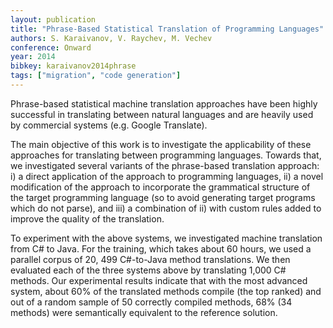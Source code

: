 ```yaml
---
layout: publication
title: "Phrase-Based Statistical Translation of Programming Languages"
authors: S. Karaivanov, V. Raychev, M. Vechev
conference: Onward
year: 2014
bibkey: karaivanov2014phrase
tags: ["migration", "code generation"]
---
```

Phrase-based statistical machine translation approaches have been
highly successful in translating between natural languages and are
heavily used by commercial systems (e.g. Google Translate).

The main objective of this work is to investigate the applicability of
these approaches for translating between programming languages.
Towards that, we investigated several variants of the phrase-based
translation approach: i) a direct application of the approach to
programming languages, ii) a novel modification of the approach
to incorporate the grammatical structure of the target programming
language (so to avoid generating target programs which do not
parse), and iii) a combination of ii) with custom rules added to
improve the quality of the translation.

To experiment with the above systems, we investigated machine
translation from C# to Java. For the training, which takes about
60 hours, we used a parallel corpus of 20, 499 C#-to-Java method
translations. We then evaluated each of the three systems above by
translating 1,000 C# methods. Our experimental results indicate
that with the most advanced system, about 60% of the translated
methods compile (the top ranked) and out of a random sample of 50
correctly compiled methods, 68% (34 methods) were semantically
equivalent to the reference solution.
